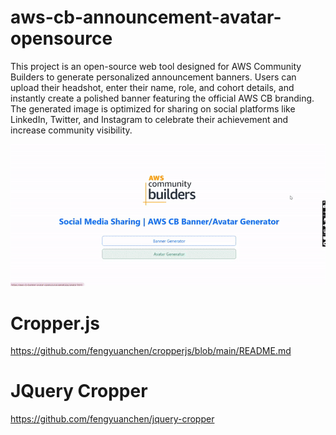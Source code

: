 # aws-cb-announcement-avatar-opensource
This project is an open-source web tool designed for AWS Community Builders to generate personalized announcement banners. Users can upload their headshot, enter their name, role, and cohort details, and instantly create a polished banner featuring the official AWS CB branding. The generated image is optimized for sharing on social platforms like LinkedIn, Twitter, and Instagram to celebrate their achievement and increase community visibility.

![demo-social-CB-announcement-banner-tool](demo/banner-avatar-generator-aws-tool.gif)
<!-- ![Banner Demo](demo/Muhammad_Awais_aws_banner.png) -->

# Cropper.js
https://github.com/fengyuanchen/cropperjs/blob/main/README.md

# JQuery Cropper
https://github.com/fengyuanchen/jquery-cropper